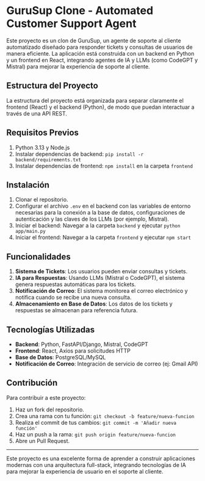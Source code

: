 # GuruSup Clone - Automated Customer Support Agent

Este proyecto es un clon de GuruSup, un agente de soporte al cliente automatizado diseñado para responder tickets y consultas de usuarios de manera eficiente. La aplicación está construida con un backend en Python y un frontend en React, integrando agentes de IA y LLMs (como CodeGPT y Mistral) para mejorar la experiencia de soporte al cliente.

## Estructura del Proyecto

La estructura del proyecto está organizada para separar claramente el frontend (React) y el backend (Python), de modo que puedan interactuar a través de una API REST.



## Requisitos Previos

1. Python 3.13 y Node.js
2. Instalar dependencias de backend: `pip install -r backend/requirements.txt`
3. Instalar dependencias de frontend: `npm install` en la carpeta `frontend`

## Instalación

1. Clonar el repositorio.
2. Configurar el archivo `.env` en el backend con las variables de entorno necesarias para la conexión a la base de datos, configuraciones de autenticación y las claves de los LLMs (por ejemplo, Mistral).
3. Iniciar el backend: Navegar a la carpeta `backend` y ejecutar `python app/main.py`
4. Iniciar el frontend: Navegar a la carpeta `frontend` y ejecutar `npm start`

## Funcionalidades

1. **Sistema de Tickets**: Los usuarios pueden enviar consultas y tickets.
2. **IA para Respuestas**: Usando LLMs (Mistral o CodeGPT), el sistema genera respuestas automáticas para los tickets.
3. **Notificación de Correo**: El sistema monitorea el correo electrónico y notifica cuando se recibe una nueva consulta.
4. **Almacenamiento en Base de Datos**: Los datos de los tickets y respuestas se almacenan para referencia futura.

## Tecnologías Utilizadas

- **Backend**: Python, FastAPI/Django, Mistral, CodeGPT
- **Frontend**: React, Axios para solicitudes HTTP
- **Base de Datos**: PostgreSQL/MySQL
- **Notificación de Correo**: Integración de servicio de correo (ej: Gmail API)

## Contribución

Para contribuir a este proyecto:

1. Haz un fork del repositorio.
2. Crea una rama con tu función: `git checkout -b feature/nueva-funcion`
3. Realiza el commit de tus cambios: `git commit -m 'Añadir nueva función'`
4. Haz un push a la rama: `git push origin feature/nueva-funcion`
5. Abre un Pull Request.

---

Este proyecto es una excelente forma de aprender a construir aplicaciones modernas con una arquitectura full-stack, integrando tecnologías de IA para mejorar la experiencia de usuario en el soporte al cliente.
